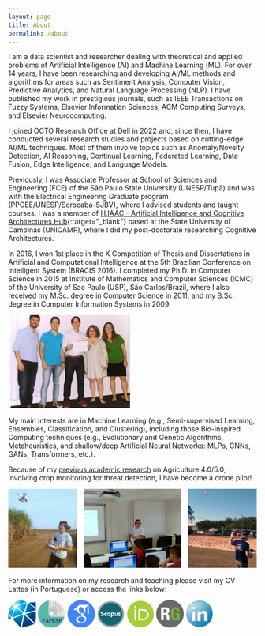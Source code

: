 ```yaml
---
layout: page
title: About
permalink: /about
---
```


I am a data scientist and researcher dealing with theoretical and applied problems of Artificial Intelligence (AI) and Machine Learning (ML). For over 14 years, I have been researching and developing AI/ML methods and algorithms for areas such as Sentiment Analysis, Computer Vision, Predictive Analytics, and Natural Language Processing (NLP). I have published my work in prestigious journals, such as IEEE Transactions on Fuzzy Systems, Elsevier Information Sciences, ACM Computing Surveys, and Elsevier Neurocomputing.

I joined OCTO Research Office at Dell in 2022 and, since then, I have conducted several research studies and projects based on cutting-edge AI/ML techniques. Most of them involve topics such as Anomaly/Novelty Detection, AI Reasoning, Continual Learning, Federated Learning, Data Fusion, Edge Intelligence, and Language Models.

Previously, I was Associate Professor at School of Sciences and Engineering (FCE) of the São Paulo State University (UNESP/Tupã) and was with the Electrical Engineering Graduate program (PPGEE/UNESP/Sorocaba-SJBV), where I advised students and taught courses. I was a member of [H.IAAC - Artificial Intelligence and Cognitive Architectures Hub](https://hiaac.unicamp.br/en/){:target="_blank"} based at the State University of Campinas (UNICAMP), where I did my post-doctorate researching Cognitive Architectures.

In 2016, I won 1st place in the X Competition of Thesis and Dissertations in Artificial and Computational Intelligence at the 5th Brazilian Conference on Intelligent System (BRACIS 2016). I completed my Ph.D. in Computer Science in 2015 at Institute of Mathematics and Computer Sciences (ICMC) of the University of Sao Paulo (USP), São Carlos/Brazil, where I also received my M.Sc. degree in Computer Science in 2011, and my B.Sc. degree in Computer Information Systems in 2009.

![Alt text](/assets/image/about4.png#center)

My main interests are in Machine Learning (e.g., Semi-supervised Learning, Ensembles, Classification, and Clustering), including those Bio-inspired Computing techniques (e.g., Evolutionary and Genetic Algorithms, Metaheuristics, and shallow/deep Artificial Neural Networks: MLPs, CNNs, GANs, Transformers, etc.).

Because of my [previous academic research](https://bv.fapesp.br/pt/auxilios/99479/deteccao-de-padroes-em-plantacoes-a-partir-da-combinacao-de-classificadores-e-agrupadores-de-dados/) on Agriculture 4.0/5.0, involving crop monitoring for threat detection, I have become a drone pilot!

![Alt text](/assets/image/about5-768x243.png#center)

For more information on my research and teaching please visit my CV Lattes (in Portuguese) or access the links below:

[![Alt text](/assets/image/icU.jpg#center)](https://unesp.br/portaldocentes/docentes/353524/repositorio)
[![Alt text](/assets/image/icFAP.jpg#center)](https://bv.fapesp.br/pt/pesquisador/80179/luiz-fernando-sommaggio-coletta)
[![Alt text](/assets/image/icG.png#center)](https://scholar.google.com/citations?user=rt8u0ZsAAAAJ&hl=pt-BR&oi=ao)
[![Alt text](/assets/image/icSC.png#center)](https://www.scopus.com/authid/detail.uri?authorId=50861102400)
[![Alt text](/assets/image/icOR.png#center)](https://orcid.org/0000-0002-4542-8591)
[![Alt text](/assets/image/icRG.png#center)](https://www.researchgate.net/profile/Luiz-Coletta)
[![Alt text](/assets/image/icLINKD.png#center)](https://www.linkedin.com/in/luiz-coletta/)
